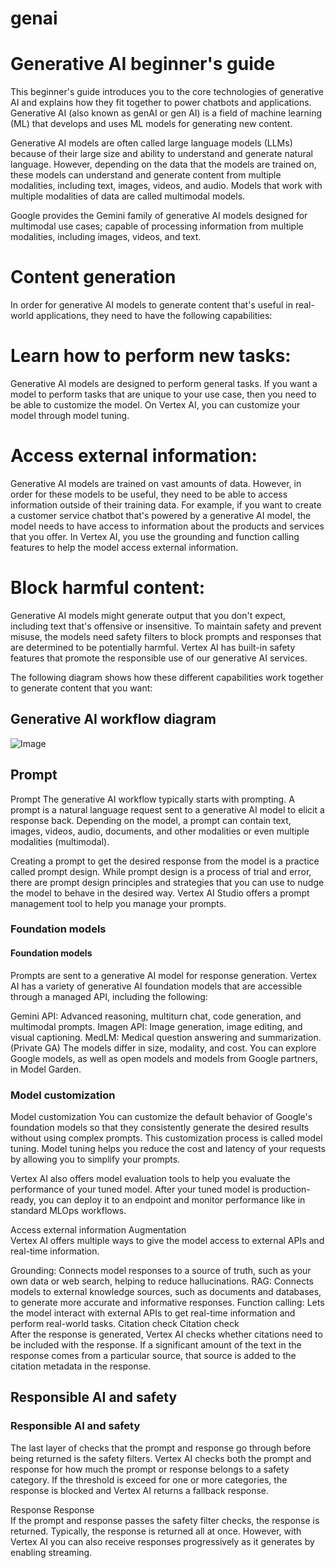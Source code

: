 # genai
<h1>Generative AI beginner's guide 
</h1>
This beginner's guide introduces you to the core technologies of generative AI and explains how they fit together to power chatbots and applications. Generative AI (also known as genAI or gen AI) is a field of machine learning (ML) that develops and uses ML models for generating new content.

Generative AI models are often called large language models (LLMs) because of their large size and ability to understand and generate natural language. 
However, depending on the data that the models are trained on, these models can understand and generate content from multiple modalities, including text, images, videos, and audio. Models that work with multiple modalities of data are called multimodal models.

Google provides the Gemini family of generative AI models designed for multimodal use cases; capable of processing information from multiple modalities, including images, videos, and text.

<h1>Content generation</h1>
In order for generative AI models to generate content that's useful in real-world applications, they need to have the following capabilities:

<h1>Learn how to perform new tasks:</h1>

Generative AI models are designed to perform general tasks. If you want a model to perform tasks that are unique to your use case, then you need to be able to customize the model. On Vertex AI, you can customize your model through model tuning.


<h1>Access external information:</h1>

Generative AI models are trained on vast amounts of data. However, in order for these models to be useful, they need to be able to access information outside of their training data. For example, if you want to create a customer service chatbot that's powered by a generative AI model, the model needs to have access to information about the products and services that you offer. In Vertex AI, you use the grounding and function calling features to help the model access external information.

<h1>Block harmful content:</h1>

Generative AI models might generate output that you don't expect, including text that's offensive or insensitive. To maintain safety and prevent misuse, the models need safety filters to block prompts and responses that are determined to be potentially harmful. Vertex AI has built-in safety features that promote the responsible use of our generative AI services.

The following diagram shows how these different capabilities work together to generate content that you want:

<h2>Generative AI workflow diagram</h2>  

![Image](https://github.com/user-attachments/assets/fa0a2785-57e9-4aa6-bd3f-306a8f884f1b)

<h2>Prompt</h2>  
Prompt	
The generative AI workflow typically starts with prompting. A prompt is a natural language request sent to a generative AI model to elicit a response back. Depending on the model, a prompt can contain text, images, videos, audio, documents, and other modalities or even multiple modalities (multimodal).

Creating a prompt to get the desired response from the model is a practice called prompt design. While prompt design is a process of trial and error, there are prompt design principles and strategies that you can use to nudge the model to behave in the desired way. Vertex AI Studio offers a prompt management tool to help you manage your prompts.

<h3>Foundation models</h3>
<h4>Foundation models</h4>
Prompts are sent to a generative AI model for response generation. Vertex AI has a variety of generative AI foundation models that are accessible through a managed API, including the following:

Gemini API: Advanced reasoning, multiturn chat, code generation, and multimodal prompts.
Imagen API: Image generation, image editing, and visual captioning.
MedLM: Medical question answering and summarization. (Private GA)
The models differ in size, modality, and cost. You can explore Google models, as well as open models and models from Google partners, in Model Garden.

<h3>Model customization</h3>
Model customization	
You can customize the default behavior of Google's foundation models so that they consistently generate the desired results without using complex prompts. This customization process is called model tuning. Model tuning helps you reduce the cost and latency of your requests by allowing you to simplify your prompts.

Vertex AI also offers model evaluation tools to help you evaluate the performance of your tuned model. After your tuned model is production-ready, you can deploy it to an endpoint and monitor performance like in standard MLOps workflows.

Access external information
Augmentation	
Vertex AI offers multiple ways to give the model access to external APIs and real-time information.

Grounding: Connects model responses to a source of truth, such as your own data or web search, helping to reduce hallucinations.
RAG: Connects models to external knowledge sources, such as documents and databases, to generate more accurate and informative responses.
Function calling: Lets the model interact with external APIs to get real-time information and perform real-world tasks.
Citation check
Citation check	
After the response is generated, Vertex AI checks whether citations need to be included with the response. If a significant amount of the text in the response comes from a particular source, that source is added to the citation metadata in the response.

<h2>Responsible AI and safety</h2>
<h3>Responsible AI and safety</h3>
The last layer of checks that the prompt and response go through before being returned is the safety filters. Vertex AI checks both the prompt and response for how much the prompt or response belongs to a safety category. If the threshold is exceed for one or more categories, the response is blocked and Vertex AI returns a fallback response.

Response
Response	
If the prompt and response passes the safety filter checks, the response is returned. Typically, the response is returned all at once. However, with Vertex AI you can also receive responses progressively as it generates by enabling streaming.
